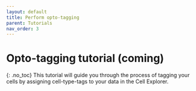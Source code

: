 ```yaml
---
layout: default
title: Perform opto-tagging
parent: Tutorials
nav_order: 3
---
```

# Opto-tagging tutorial (coming)
{: .no_toc}
This tutorial will guide you through the process of tagging your cells by assigning cell-type-tags to your data in the Cell Explorer.

